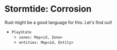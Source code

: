 # Stormtide: Corrosion
Rust might be a good language for this. Let's find out!

* `PlayState`
	* `zones: Map<id, Zone>`
	* `entities: Map<id, Entity>`